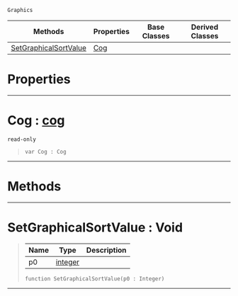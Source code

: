  `Graphics`

|Methods|Properties|Base Classes|Derived Classes|
|---|---|---|---|
|[ SetGraphicalSortValue](https://github.com/dragonCASTjosh/PlasmaDocs/blob/master/code_reference/class_reference/graphicalentry.markdown#setgraphicalsortvalue-vo)|[ Cog](https://github.com/dragonCASTjosh/PlasmaDocs/blob/master/code_reference/class_reference/graphicalentry.markdown#cog-plasma-engine-document)| | |


 #  Properties


---  
 #  Cog : [cog](https://github.com/dragonCASTjosh/PlasmaDocs/blob/master/code_reference/class_reference/cog.markdown)

 `read-only`

> 
> ``` lang=cpp, name=Lightning
> var Cog : Cog


---  
 #  Methods


---  
 #  SetGraphicalSortValue : Void

> 
> |Name|Type|Description|
> |---|---|---|
> |p0|[integer](https://github.com/dragonCASTjosh/PlasmaDocs/blob/master/code_reference/lightning_base_types/integer.markdown)| |
> ``` lang=cpp, name=Lightning
> function SetGraphicalSortValue(p0 : Integer)
> ``` 


---  
 

 